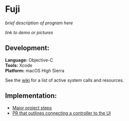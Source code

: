 # Fuji

_brief description of program here_

_link to demo or pictures_

## Development:

**Language:** Objective-C<br>
**Tools:** Xcode<br>
**Platform:** macOS High Sierra<br>

See the [wiki](https://github.com/LauraAubin/Fuji/wiki) for a list of active system calls and resources.

## Implementation:

- [Major project steps](https://github.com/LauraAubin/Fuji/issues/4)
- [PR that outlines connecting a controller to the UI](https://github.com/LauraAubin/Fuji/pull/9)

